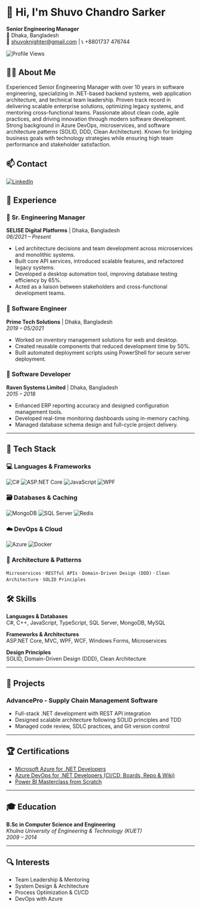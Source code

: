 # 👋 Hi, I'm Shuvo Chandro Sarker
**Senior Engineering Manager**  
📍 Dhaka, Bangladesh  
📧 shuvoknighter@gmail.com | 📞 +8801737 476744  

![Profile Views](https://komarev.com/ghpvc/?username=shuvo-sarker&color=blue)

## 👨‍💻 About Me
Experienced Senior Engineering Manager with over 10 years in software engineering, specializing in .NET-based backend systems, web application architecture, and technical team leadership. Proven track record in delivering scalable enterprise solutions, optimizing legacy systems, and mentoring cross-functional teams. Passionate about clean code, agile practices, and driving innovation through modern software development. Strong background in Azure DevOps, microservices, and software architecture patterns (SOLID, DDD, Clean Architecture). Known for bridging business goals with technology strategies while ensuring high team performance and stakeholder satisfaction.

## 📫 Contact
[![LinkedIn](https://img.shields.io/badge/LinkedIn-blue?logo=linkedin)](https://www.linkedin.com/in/shuvo-sarker-a2952a37/)

## 💼 Experience

### 🔹 Sr. Engineering Manager  
**SELISE Digital Platforms** | Dhaka, Bangladesh  
_06/2021 – Present_  
- Led architecture decisions and team development across microservices and monolithic systems.  
- Built core API services, introduced scalable features, and refactored legacy systems.  
- Developed a desktop automation tool, improving database testing efficiency by 65%.  
- Acted as a liaison between stakeholders and cross-functional development teams.

### 🔹 Software Engineer  
**Prime Tech Solutions** | Dhaka, Bangladesh  
_2019 – 05/2021_  
- Worked on inventory management solutions for web and desktop.  
- Created reusable components that reduced development time by 50%.  
- Built automated deployment scripts using PowerShell for secure server deployment.

### 🔹 Software Developer  
**Raven Systems Limited** | Dhaka, Bangladesh  
_2015 – 2018_  
- Enhanced ERP reporting accuracy and designed configuration management tools.  
- Developed real-time monitoring dashboards using in-memory caching.  
- Managed database schema design and full-cycle project delivery.

---

## 🧰 Tech Stack

### 💻 Languages & Frameworks
![C#](https://img.shields.io/badge/C%23-239120?style=for-the-badge&logo=c-sharp&logoColor=white)
![ASP.NET Core](https://img.shields.io/badge/ASP.NET_Core-512BD4?style=for-the-badge&logo=dotnet&logoColor=white)
![JavaScript](https://img.shields.io/badge/JavaScript-F7DF1E?style=for-the-badge&logo=javascript&logoColor=black)
![WPF](https://img.shields.io/badge/WPF-5C2D91?style=for-the-badge&logo=windows&logoColor=white)

### 🗃️ Databases & Caching
![MongoDB](https://img.shields.io/badge/MongoDB-47A248?style=for-the-badge&logo=mongodb&logoColor=white)
![SQL Server](https://img.shields.io/badge/MSSQL-CC2927?style=for-the-badge&logo=microsoft-sql-server&logoColor=white)
![Redis](https://img.shields.io/badge/Redis-DC382D?style=for-the-badge&logo=redis&logoColor=white)

### ☁️ DevOps & Cloud
![Azure](https://img.shields.io/badge/Azure-0078D4?style=for-the-badge&logo=microsoft-azure&logoColor=white)
![Docker](https://img.shields.io/badge/Docker-2496ED?style=for-the-badge&logo=docker&logoColor=white)

### 🧱 Architecture & Patterns
`Microservices` · `RESTful APIs` · `Domain-Driven Design (DDD)` · `Clean Architecture` · `SOLID Principles`


## 🛠️ Skills

**Languages & Databases**  
C#, C++, JavaScript, TypeScript, SQL Server, MongoDB, MySQL  

**Frameworks & Architectures**  
ASP.NET Core, MVC, WPF, WCF, Windows Forms, Microservices  

**Design Principles**  
SOLID, Domain-Driven Design (DDD), Clean Architecture  

---

## 📌 Projects

### AdvancePro - Supply Chain Management Software  
- Full-stack .NET development with REST API integration  
- Designed scalable architecture following SOLID principles and TDD  
- Managed code review, SDLC practices, and Git version control

---

## 🏆 Certifications

- [Microsoft Azure for .NET Developers](https://www.udemy.com/certificate/UC-1eadd106-0d94-421d-819d-dd71fb7f1f00/)
- [Azure DevOps for .NET Developers (CI/CD, Boards, Repo & Wiki)](https://www.udemy.com/certificate/UC-c4cfad9f-4389-44df-8827-20141bf63c0e/)
- [Power BI Masterclass from Scratch](https://www.udemy.com/certificate/UC-8d40c919-66ad-49c4-b1e1-cf28495045fc/)

---

## 🎓 Education

**B.Sc in Computer Science and Engineering**  
_Khulna University of Engineering & Technology (KUET)_  
_2009 – 2014_

---

## 🔍 Interests

- Team Leadership & Mentoring  
- System Design & Architecture  
- Process Optimization & CI/CD  
- DevOps with Azure  


